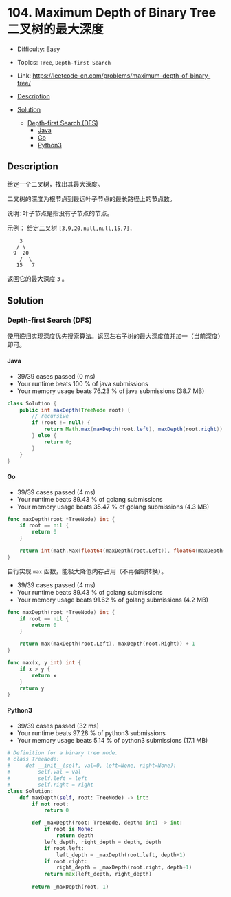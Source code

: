 <!-- omit in toc -->
# 104. Maximum Depth of Binary Tree 二叉树的最大深度

- Difficulty: Easy
- Topics: `Tree`, `Depth-first Search`
- Link: https://leetcode-cn.com/problems/maximum-depth-of-binary-tree/

- [Description](#description)
- [Solution](#solution)
  - [Depth-first Search (DFS)](#depth-first-search-dfs)
    - [Java](#java)
    - [Go](#go)
    - [Python3](#python3)

## Description

给定一个二叉树，找出其最大深度。

二叉树的深度为根节点到最远叶子节点的最长路径上的节点数。

说明: 叶子节点是指没有子节点的节点。

示例：
给定二叉树 `[3,9,20,null,null,15,7]`，

```
    3
   / \
  9  20
    /  \
   15   7
```
返回它的最大深度 `3` 。

## Solution

### Depth-first Search (DFS)

使用递归实现深度优先搜索算法。返回左右子树的最大深度值并加一（当前深度）即可。

#### Java

- 39/39 cases passed (0 ms)
- Your runtime beats 100 % of java submissions
- Your memory usage beats 76.23 % of java submissions (38.7 MB)

```java
class Solution {
    public int maxDepth(TreeNode root) {
        // recursive
        if (root != null) {
            return Math.max(maxDepth(root.left), maxDepth(root.right)) + 1;
        } else {
            return 0;
        }
    }
}
```

#### Go

- 39/39 cases passed (4 ms)
- Your runtime beats 89.43 % of golang submissions
- Your memory usage beats 35.47 % of golang submissions (4.3 MB)

```go
func maxDepth(root *TreeNode) int {
	if root == nil {
		return 0
	}

	return int(math.Max(float64(maxDepth(root.Left)), float64(maxDepth(root.Right)))) + 1
}
```

自行实现 `max` 函数，能极大降低内存占用（不再强制转换）。

- 39/39 cases passed (4 ms)
- Your runtime beats 89.43 % of golang submissions
- Your memory usage beats 91.62 % of golang submissions (4.2 MB)

```go
func maxDepth(root *TreeNode) int {
	if root == nil {
		return 0
	}

	return max(maxDepth(root.Left), maxDepth(root.Right)) + 1
}

func max(x, y int) int {
	if x > y {
		return x
	}
	return y
}
```

#### Python3

- 39/39 cases passed (32 ms)
- Your runtime beats 97.28 % of python3 submissions
- Your memory usage beats 5.14 % of python3 submissions (17.1 MB)

```python
# Definition for a binary tree node.
# class TreeNode:
#     def __init__(self, val=0, left=None, right=None):
#         self.val = val
#         self.left = left
#         self.right = right
class Solution:
    def maxDepth(self, root: TreeNode) -> int:
        if not root:
            return 0

        def _maxDepth(root: TreeNode, depth: int) -> int:
            if root is None:
                return depth
            left_depth, right_depth = depth, depth
            if root.left:
                left_depth = _maxDepth(root.left, depth+1)
            if root.right:
                right_depth = _maxDepth(root.right, depth+1)
            return max(left_depth, right_depth)
        
        return _maxDepth(root, 1)
```
